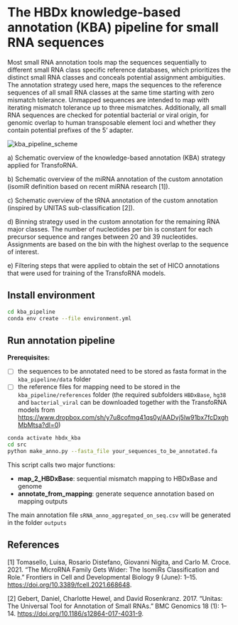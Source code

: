# The HBDx knowledge-based annotation (KBA) pipeline for small RNA sequences

Most small RNA annotation tools map the sequences sequentially to different small RNA class specific reference databases, which prioritizes the distinct small RNA classes and conceals potential assignment ambiguities. The annotation strategy used here, maps the sequences to the reference sequences of all small RNA classes at the same time starting with zero mismatch tolerance. Unmapped sequences are intended to map with iterating mismatch tolerance up to three mismatches. Additionally, all small RNA sequences are checked for potential bacterial or viral origin, for genomic overlap to human transposable element loci and whether they contain potential prefixes of the 5‘ adapter.

![kba_pipeline_scheme](https://github.com/gitHBDX/TransfoRNA-Framework/assets/79092907/416a1576-5003-4ddf-8650-6c0b9e96413b)

a) Schematic overview of the knowledge-based annotation (KBA) strategy applied for TransfoRNA. 

b) Schematic overview of the miRNA annotation of the custom annotation (isomiR definition based on recent miRNA research [1]). 

c) Schematic overview of the tRNA annotation of the custom annotation (inspired by UNITAS sub-classification [2]). 

d) Binning strategy used in the custom annotation for the remaining RNA major classes. The number of nucleotides per bin is constant for each precursor sequence and ranges between 20 and 39 nucleotides. Assignments are based on the bin with the highest overlap to the sequence of interest.

e) Filtering steps that were applied to obtain the set of HICO annotations that were used for training of the TransfoRNA models.


## Install environment

```bash
cd kba_pipeline
conda env create --file environment.yml
```

## Run annotation pipeline

<b>Prerequisites:</b>
- [ ] the sequences to be annotated need to be stored as fasta format in the `kba_pipeline/data` folder
- [ ] the reference files for mapping need to be stored in the `kba_pipeline/references` folder (the required subfolders `HBDxBase`, `hg38` and `bacterial_viral` can be downloaded together with the TransfoRNA models from https://www.dropbox.com/sh/y7u8cofmg41qs0y/AADvj5lw91bx7fcDxghMbMtsa?dl=0)

```bash
conda activate hbdx_kba
cd src
python make_anno.py --fasta_file your_sequences_to_be_annotated.fa 
```

This script calls two major functions:
- <b>map_2_HBDxBase</b>: sequential mismatch mapping to HBDxBase and genome
- <b>annotate_from_mapping</b>: generate sequence annotation based on mapping outputs

The main annotation file `sRNA_anno_aggregated_on_seq.csv` will be generated in the folder `outputs`



## References

[1] Tomasello, Luisa, Rosario Distefano, Giovanni Nigita, and Carlo M. Croce. 2021. “The MicroRNA Family Gets Wider: The IsomiRs Classification and Role.” Frontiers in Cell and Developmental Biology 9 (June): 1–15. https://doi.org/10.3389/fcell.2021.668648.

[2] Gebert, Daniel, Charlotte Hewel, and David Rosenkranz. 2017. “Unitas: The Universal Tool for Annotation of Small RNAs.” BMC Genomics 18 (1): 1–14. https://doi.org/10.1186/s12864-017-4031-9.


